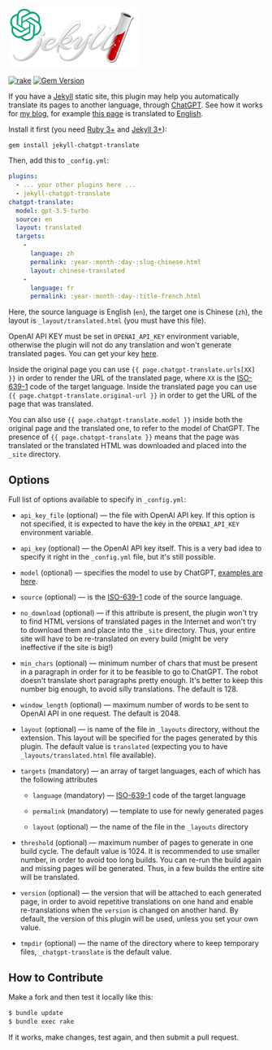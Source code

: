 <img src="logo.png" style="width:256px;"/>

[![rake](https://github.com/yegor256/jekyll-chatgpt-translate/actions/workflows/rake.yml/badge.svg)](https://github.com/yegor256/jekyll-chatgpt-translate/actions/workflows/rake.yml)
[![Gem Version](https://badge.fury.io/rb/jekyll-chatgpt-translate.svg)](http://badge.fury.io/rb/jekyll-chatgpt-translate)

If you have a [Jekyll](https://jekyllrb.com/) static site, this plugin may help you automatically
translate its pages to another language, through [ChatGPT](https://chat.openai.com/). See how it 
works for [my blog](https://github.com/yegor256/ru.yegor256.com), 
for example [this page](https://ru.yegor256.com/2023-08-13-dictators.html) is translated to 
[English](https://ru.yegor256.com/english/2023-08-13-dictators.html).

Install it first (you need [Ruby 3+](https://www.ruby-lang.org/en/news/2020/12/25/ruby-3-0-0-released/) 
and [Jekyll 3+](https://jekyllrb.com/)):

```
gem install jekyll-chatgpt-translate
```

Then, add this to `_config.yml`:

```yaml
plugins:
  - ... your other plugins here ...
  - jekyll-chatgpt-translate
chatgpt-translate:
  model: gpt-3.5-turbo
  source: en
  layout: translated
  targets: 
    - 
      language: zh
      permalink: :year-:month-:day-:slug-chinese.html
      layout: chinese-translated
    - 
      language: fr
      permalink: :year-:month-:day-:title-french.html
```

Here, the source language is English (`en`), the target one is Chinese (`zh`),
the layout is `_layout/translated.html` (you must have this file).

OpenAI API KEY must be set in `OPENAI_API_KEY` environment variable, otherwise
the plugin will not do any translation and won't generate translated pages. 
You can get your key [here](https://help.openai.com/en/articles/4936850-where-do-i-find-my-secret-api-key).

Inside the original page you can use `{{ page.chatgpt-translate.urls[XX] }}` in order to render the URL
of the translated page, where `XX` is the [ISO-639-1](https://en.wikipedia.org/wiki/List_of_ISO_639-1_codes) 
code of the target language.
Inside the translated page you can use `{{ page.chatgpt-translate.original-url }}` in order
to get the URL of the page that was translated. 

You can also use `{{ page.chatgpt-translate.model }}`
inside both the original page and the translated one, to refer to the model of ChatGPT.
The presence of `{{ page.chatgpt-translate }}` means that the
page was translated or the translated HTML was downloaded and placed into the `_site` directory.

## Options

Full list of options available to specify in `_config.yml`:

  * `api_key_file` (optional) — the file with OpenAI API key. If this option is not specified,
    it is expected to have the key in the `OPENAI_API_KEY` environment variable.

  * `api_key` (optional) — the OpenAI API key itself. This is a very bad idea to
    specify it right in the `_config.yml` file, but it's still possible.

  * `model` (optional) — specifies the model to use by ChatGPT, 
    [examples are here](https://github.com/alexrudall/ruby-openai#models).

  * `source` (optional) — is the [ISO-639-1](https://en.wikipedia.org/wiki/List_of_ISO_639-1_codes) 
    code of the source language.

  * `no_download` (optional) — if this attribute is present, the plugin won't try
    to find HTML versions of translated pages in the Internet and won't try to 
    download them and place into the `_site` directory. Thus, your entire site
    will have to be re-translated on every build (might be very ineffective if the site is big!)

  * `min_chars` (optional) — minimum number of chars that must be present in
    a paragraph in order for it to be feasible to go to ChatGPT. The robot
    doesn't translate short paragraphs pretty enough. It's better to keep this
    number big enough, to avoid silly translations. The default is 128.

  * `window_length` (optional) — maximum number of words to be sent to OpenAI API in one
    request. The default is 2048.

  * `layout` (optional) — is name of the file in `_layouts` directory, without the extension. 
    This layout will be specified for the pages generated by this plugin.
    The default value is `translated` (expecting you to have `_layouts/translated.html` file available).

  * `targets` (mandatory) — an array of target languages, each of which has the following attributes

    * `language` (mandatory) — [ISO-639-1](https://en.wikipedia.org/wiki/List_of_ISO_639-1_codes) code of the target language

    * `permalink` (mandatory) — template to use for newly generated pages

    * `layout` (optional) — the name of the file in the `_layouts` directory

  * `threshold` (optional) — maximum number of pages to generate in one build cycle.
    The default value is 1024. It is recommended to use smaller number, in order
    to avoid too long builds. You can re-run the build again and missing pages
    will be generated. Thus, in a few builds the entire site will be translated.

  * `version` (optional) — the version that will be attached to each generated page, 
    in order to avoid repetitive translations on one hand and enable re-translations
    when the `version` is changed on another hand. By default, the version of
    this plugin will be used, unless you set your own value.

  * `tmpdir` (optional) — the name of the directory where to keep temporary files,
    `_chatgpt-translate` is the default value.

## How to Contribute

Make a fork and then test it locally like this:

```bash
$ bundle update
$ bundle exec rake
```

If it works, make changes, test again, and then submit a pull request.

